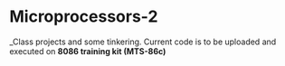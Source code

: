 # Microprocessors-2
_Class projects and some tinkering.
    Current code is to be uploaded and executed on __8086 training kit (MTS-86c)__
